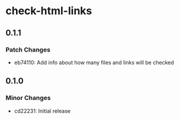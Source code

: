 # check-html-links

## 0.1.1

### Patch Changes

- eb74110: Add info about how many files and links will be checked

## 0.1.0

### Minor Changes

- cd22231: Initial release
